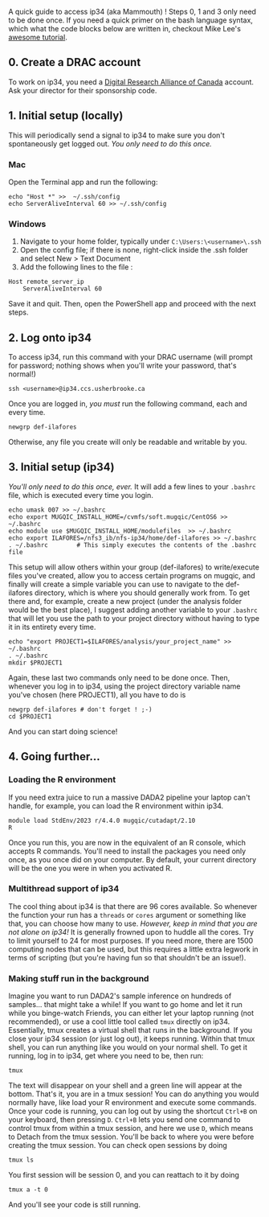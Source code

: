 A quick guide to access ip34 (aka Mammouth) ! Steps 0, 1 and 3 only need to be done once. If you need a quick primer on the bash language syntax, which what the code blocks below are written in, checkout Mike Lee's [awesome tutorial](https://astrobiomike.github.io/unix/unix-intro). 

## 0. Create a DRAC account
To work on ip34, you need a [Digital Research Alliance of Canada](https://ccdb.alliancecan.ca/security/login) account. Ask your director for their sponsorship code.

## 1. Initial setup (locally)
This will periodically send a signal to ip34 to make sure you don't spontaneously get logged out. _You only need to do this once._

### Mac 
Open the Terminal app and run the following: 

	echo "Host *" >>  ~/.ssh/config 
	echo ServerAliveInterval 60 >> ~/.ssh/config 

### Windows
1. Navigate to your home folder, typically under `C:\Users:\<username>\.ssh`
2. Open the config file; if there is none, right-click inside the .ssh folder and select New > Text Document
3. Add the following lines to the file :

```
Host remote_server_ip
	ServerAliveInterval 60
 ```	
Save it and quit. 
Then, open the PowerShell app and proceed with the next steps.

## 2. Log onto ip34
To access ip34, run this command with your DRAC username (will prompt for password; nothing shows when you'll write your password, that's normal!)

	ssh <username>@ip34.ccs.usherbrooke.ca
	
Once you are logged in, *you must* run the following command, each and every time.

	newgrp def-ilafores
	
Otherwise, any file you create will only be readable and writable by you.

## 3. Initial setup (ip34)
_You'll only need to do this once, ever._ It will add a few lines to your `.bashrc` file, which is executed every time you login. 

	echo umask 007 >> ~/.bashrc
	echo export MUGQIC_INSTALL_HOME=/cvmfs/soft.mugqic/CentOS6 >> ~/.bashrc
	echo module use $MUGQIC_INSTALL_HOME/modulefiles  >> ~/.bashrc
	echo export ILAFORES=/nfs3_ib/nfs-ip34/home/def-ilafores >> ~/.bashrc
	. ~/.bashrc        # This simply executes the contents of the .bashrc file
	
This setup will allow others within your group (def-ilafores) to write/execute files you've created, allow you to access certain programs on mugqic, and finally will create a simple variable you can use to navigate to the def-ilafores directory, which is where you should generally work from. To get there and, for example, create a new project (under the analysis folder would be the best place), I suggest adding another variable to your `.bashrc` that will let you use the path to your project directory without having to type it in its entirety every time.

	echo "export PROJECT1=$ILAFORES/analysis/your_project_name" >> ~/.bashrc
	. ~/.bashrc
	mkdir $PROJECT1

Again, these last two commands only need to be done once. Then, whenever you log in to ip34, using the project directory variable name you've chosen (here PROJECT1), all you have to do is

	newgrp def-ilafores # don't forget ! ;-)
	cd $PROJECT1
	
And you can start doing science!

## 4. Going further...

### Loading the R environment 

If you need extra juice to run a massive DADA2 pipeline your laptop can't handle, for example, you can load the R environment within ip34.

	module load StdEnv/2023 r/4.4.0 mugqic/cutadapt/2.10
	R

Once you run this, you are now in the equivalent of an R console, which accepts R commands. You'll need to install the packages you need only once, as you once did on your computer. By default, your current directory will be the one you were in when you activated R. 

### Multithread support of ip34
The cool thing about ip34 is that there are 96 cores available. So whenever the function your run has a `threads` or `cores` argument or something like that, you can choose how many to use. *However, keep in mind that you are not alone on ip34!* It is generally frowned upon to huddle all the cores. Try to limit yourself to 24 for most purposes. If you need more, there are 1500 computing nodes that can be used, but this requires a little extra legwork in terms of scripting (but you're having fun so that shouldn't be an issue!).

### Making stuff run in the background
Imagine you want to run DADA2's sample inference on hundreds of samples... that might take a while! If you want to go home and let it run while you binge-watch Friends, you can either let your laptop running (not recommended), or use a cool little tool called `tmux` directly on ip34. Essentially, tmux creates a virtual shell that runs in the background. If you close your ip34 session (or just log out), it keeps running. Within that tmux shell, you can run anything like you would on your normal shell. To get it running, log in to ip34, get where you need to be, then run:

	tmux
	
The text will disappear on your shell and a green line will appear at the bottom. That's it, you are in a tmux session! You can do anything you would normally have, like load your R environment and execute some commands. Once your code is running, you can log out by using the shortcut `Ctrl+B` on your keyboard, then pressing `D`. `Ctrl+B` lets you send one command to control tmux from within a tmux session, and here we use `D`, which means to Detach from the tmux session. You'll be back to where you were before creating the tmux session. You can check open sessions by doing

	tmux ls
	
You first session will be session 0, and you can reattach to it by doing 

	tmux a -t 0
	
And you'll see your code is still running.